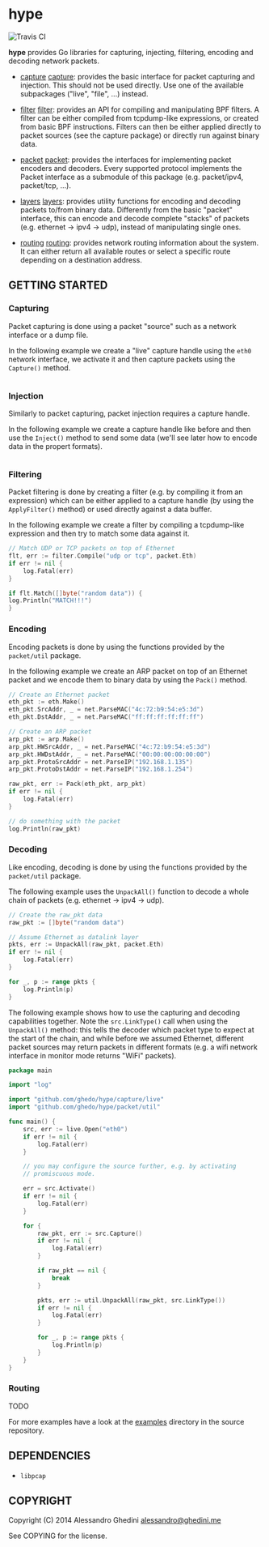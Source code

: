 hype
====

![Travis CI](https://secure.travis-ci.org/ghedo/hype.png)

**hype** provides Go libraries for capturing, injecting, filtering, encoding and
decoding network packets.

* [capture] [capture]: provides the basic interface for packet capturing and
  injection. This should not be used directly. Use one of the available
  subpackages ("live", "file", ...) instead.

* [filter] [filter]: provides an API for compiling and manipulating BPF filters.
  A filter can be either compiled from tcpdump-like expressions, or created from
  basic BPF instructions. Filters can then be either applied directly to packet
  sources (see the capture package) or directly run against binary data.

* [packet] [packet]: provides the interfaces for implementing packet encoders
  and decoders. Every supported protocol implements the Packet interface as a
  submodule of this package (e.g. packet/ipv4, packet/tcp, ...).

* [layers] [layers]: provides utility functions for encoding and decoding
  packets to/from binary data. Differently from the basic "packet" interface,
  this can encode and decode complete "stacks" of packets (e.g. ethernet -> ipv4
  -> udp), instead of manipulating single ones.

* [routing] [routing]: provides network routing information about the system. It
  can either return all available routes or select a specific route depending on
  a destination address.

[capture]: http://godoc.org/github.com/ghedo/hype/capture
[filter]: http://godoc.org/github.com/ghedo/hype/filter
[packet]: http://godoc.org/github.com/ghedo/hype/packet
[layers]: http://godoc.org/github.com/ghedo/hype/layers
[routing]: http://godoc.org/github.com/ghedo/hype/routing

## GETTING STARTED

### Capturing

Packet capturing is done using a packet "source" such as a network interface or
a dump file.

In the following example we create a "live" capture handle using the `eth0`
network interface, we activate it and then capture packets using the `Capture()`
method.

```go
```

### Injection

Similarly to packet capturing, packet injection requires a capture handle.

In the following example we create a capture handle like before and then use
the `Inject()` method to send some data (we'll see later how to encode data in
the propert formats).

```go
```

### Filtering

Packet filtering is done by creating a filter (e.g. by compiling it from an
expression) which can be either applied to a capture handle (by using the
`ApplyFilter()` method) or used directly against a data buffer.

In the following example we create a filter by compiling a tcpdump-like
expression and then try to match some data against it.

```go
// Match UDP or TCP packets on top of Ethernet
flt, err := filter.Compile("udp or tcp", packet.Eth)
if err != nil {
	log.Fatal(err)
}

if flt.Match([]byte("random data")) {
log.Println("MATCH!!!")
}
```

### Encoding

Encoding packets is done by using the functions provided by the `packet/util`
package.

In the following example we create an ARP packet on top of an Ethernet packet
and we encode them to binary data by using the `Pack()` method.

```go
// Create an Ethernet packet
eth_pkt := eth.Make()
eth_pkt.SrcAddr, _ = net.ParseMAC("4c:72:b9:54:e5:3d")
eth_pkt.DstAddr, _ = net.ParseMAC("ff:ff:ff:ff:ff:ff")

// Create an ARP packet
arp_pkt := arp.Make()
arp_pkt.HWSrcAddr, _ = net.ParseMAC("4c:72:b9:54:e5:3d")
arp_pkt.HWDstAddr, _ = net.ParseMAC("00:00:00:00:00:00")
arp_pkt.ProtoSrcAddr = net.ParseIP("192.168.1.135")
arp_pkt.ProtoDstAddr = net.ParseIP("192.168.1.254")

raw_pkt, err := Pack(eth_pkt, arp_pkt)
if err != nil {
	log.Fatal(err)
}

// do something with the packet
log.Println(raw_pkt)
```

### Decoding

Like encoding, decoding is done by using the functions provided by the
`packet/util` package.

The following example uses the `UnpackAll()` function to decode a whole chain of
packets (e.g. ethernet -> ipv4 -> udp).

```go
// Create the raw_pkt data
raw_pkt := []byte("random data")

// Assume Ethernet as datalink layer
pkts, err := UnpackAll(raw_pkt, packet.Eth)
if err != nil {
	log.Fatal(err)
}

for _, p := range pkts {
	log.Println(p)
}
```

The following example shows how to use the capturing and decoding capabilities
together. Note the `src.LinkType()` call when using the `UnpackAll()` method:
this tells the decoder which packet type to expect at the start of the chain,
and while before we assumed Ethernet, different packet sources may return
packets in different formats (e.g. a wifi network interface in monitor mode
returns "WiFi" packets).

```go
package main

import "log"

import "github.com/ghedo/hype/capture/live"
import "github.com/ghedo/hype/packet/util"

func main() {
	src, err := live.Open("eth0")
	if err != nil {
		log.Fatal(err)
	}

	// you may configure the source further, e.g. by activating
	// promiscuous mode.

	err = src.Activate()
	if err != nil {
		log.Fatal(err)
	}

	for {
		raw_pkt, err := src.Capture()
		if err != nil {
			log.Fatal(err)
		}

		if raw_pkt == nil {
			break
		}

		pkts, err := util.UnpackAll(raw_pkt, src.LinkType())
		if err != nil {
			log.Fatal(err)
		}

		for _, p := range pkts {
			log.Println(p)
		}
	}
}
```

### Routing

TODO

For more examples have a look at the [examples](examples/) directory in the
source repository.

## DEPENDENCIES

 * `libpcap`

## COPYRIGHT

Copyright (C) 2014 Alessandro Ghedini <alessandro@ghedini.me>

See COPYING for the license.
